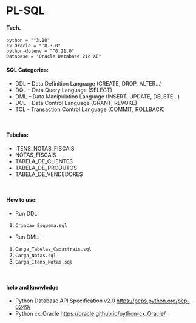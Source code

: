# PL-SQL

#### Tech.
````shell
python = "^3.10"
cx-Oracle = "^8.3.0"
python-dotenv = "^0.21.0"
Database = "Oracle Database 21c XE"
````

#### SQL Categories: 
* DDL – Data Definition Language (CREATE, DROP, ALTER...)
* DQL – Data Query Language (SELECT)
* DML – Data Manipulation Language (INSERT, UPDATE, DELETE...)
* DCL – Data Control Language (GRANT, REVOKE)
* TCL - Transaction Control Language (COMMIT, ROLLBACK)

<br>

#### Tabelas:
* ITENS_NOTAS_FISCAIS
* NOTAS_FISCAIS
* TABELA_DE_CLIENTES
* TABELA_DE_PRODUTOS
* TABELA_DE_VENDEDORES

<br>

#### How to use:
* Run DDL:
1. ``Criacao_Esquema.sql``
* Run DML:
1. ``Carga_Tabelas_Cadastrais.sql``
2. ``Carga_Notas.sql``
3. ``Carga_Items_Notas.sql``

<br>

#### help and knowledge
* Python Database API Specification v2.0
https://peps.python.org/pep-0249/
* Python cx_Oracle
https://oracle.github.io/python-cx_Oracle/